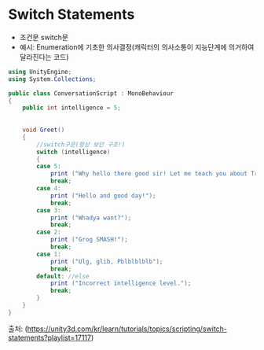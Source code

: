 Switch Statements
=================

- 조건문 switch문
- 예시: Enumeration에 기초한 의사결정(캐릭터의 의사소통이 지능단계에 의거하여 달라진다는 코드)

```c#
using UnityEngine;
using System.Collections;

public class ConversationScript : MonoBehaviour 
{
    public int intelligence = 5;
    
    
    void Greet()
    {
        //switch구문(항상 보던 구조!)
        switch (intelligence)
        {
        case 5:
            print ("Why hello there good sir! Let me teach you about Trigonometry!");
            break;
        case 4:
            print ("Hello and good day!");
            break;
        case 3:
            print ("Whadya want?");
            break;
        case 2:
            print ("Grog SMASH!");
            break;
        case 1:
            print ("Ulg, glib, Pblblblblb");
            break;
        default: //else
            print ("Incorrect intelligence level.");
            break;
        }
    }
}
```

출처: (https://unity3d.com/kr/learn/tutorials/topics/scripting/switch-statements?playlist=17117)
